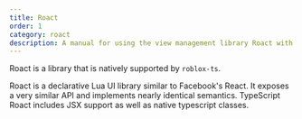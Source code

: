 ```yaml
---
title: Roact
order: 1
category: roact
description: A manual for using the view management library Roact with roblox-ts.
---
```

Roact is a library that is natively supported by `roblox-ts`.  

Roact is a declarative Lua UI library similar to Facebook's React. It exposes a very similar API and implements nearly identical semantics. TypeScript Roact includes JSX support as well as native typescript classes.